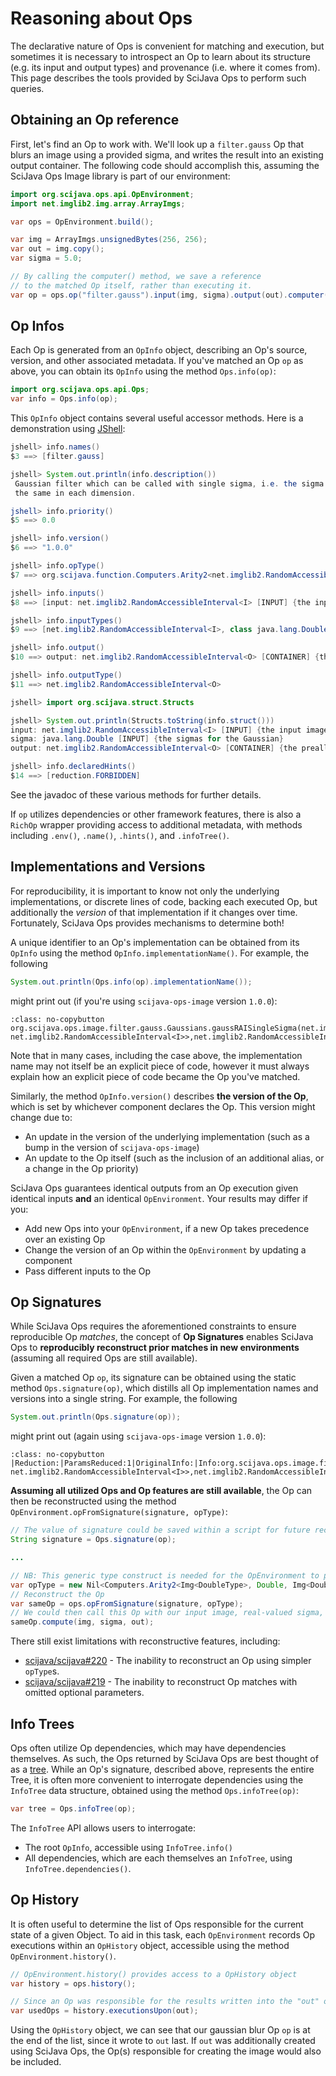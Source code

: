 # Reasoning about Ops

The declarative nature of Ops is convenient for matching and execution, but sometimes it is necessary to introspect an Op to learn about its structure (e.g. its input and output types) and provenance (i.e. where it comes from). This page describes the tools provided by SciJava Ops to perform such queries.

## Obtaining an Op reference

First, let's find an Op to work with. We'll look up a `filter.gauss` Op that blurs an image using a provided sigma, and writes the result into an existing output container. The following code should accomplish this, assuming the SciJava Ops Image library is part of our environment:

```java
import org.scijava.ops.api.OpEnvironment;
import net.imglib2.img.array.ArrayImgs;

var ops = OpEnvironment.build();

var img = ArrayImgs.unsignedBytes(256, 256);
var out = img.copy();
var sigma = 5.0;

// By calling the computer() method, we save a reference
// to the matched Op itself, rather than executing it.
var op = ops.op("filter.gauss").input(img, sigma).output(out).computer();
```

## Op Infos

Each Op is generated from an `OpInfo` object, describing an Op's source, version, and other associated metadata. If you've matched an Op `op` as above, you can obtain its `OpInfo` using the method `Ops.info(op)`:

```java
import org.scijava.ops.api.Ops;
var info = Ops.info(op);
```

This `OpInfo` object contains several useful accessor methods. Here is a demonstration using [JShell](https://docs.oracle.com/en/java/javase/21/jshell/):

```java
jshell> info.names()
$3 ==> [filter.gauss]

jshell> System.out.println(info.description())
 Gaussian filter which can be called with single sigma, i.e. the sigma is
 the same in each dimension.

jshell> info.priority()
$5 ==> 0.0

jshell> info.version()
$6 ==> "1.0.0"

jshell> info.opType()
$7 ==> org.scijava.function.Computers.Arity2<net.imglib2.RandomAccessibleInterval<I extends net.imglib2.type.numeric.NumericType<I>>, java.lang.Double, net.imglib2.RandomAccessibleInterval<O extends net.imglib2.type.numeric.NumericType<O>>>

jshell> info.inputs()
$8 ==> [input: net.imglib2.RandomAccessibleInterval<I> [INPUT] {the input image}, sigma: java.lang.Double [INPUT] {the sigmas for the Gaussian}, output: net.imglib2.RandomAccessibleInterval<O> [CONTAINER] {the preallocated output image}]

jshell> info.inputTypes()
$9 ==> [net.imglib2.RandomAccessibleInterval<I>, class java.lang.Double, net.imglib2.RandomAccessibleInterval<O>]

jshell> info.output()
$10 ==> output: net.imglib2.RandomAccessibleInterval<O> [CONTAINER] {the preallocated output image}

jshell> info.outputType()
$11 ==> net.imglib2.RandomAccessibleInterval<O>

jshell> import org.scijava.struct.Structs

jshell> System.out.println(Structs.toString(info.struct()))
input: net.imglib2.RandomAccessibleInterval<I> [INPUT] {the input image}
sigma: java.lang.Double [INPUT] {the sigmas for the Gaussian}
output: net.imglib2.RandomAccessibleInterval<O> [CONTAINER] {the preallocated output image}

jshell> info.declaredHints()
$14 ==> [reduction.FORBIDDEN]
```

See the javadoc of these various methods for further details.

If `op` utilizes dependencies or other framework features, there is also a `RichOp` wrapper providing access to additional metadata, with methods including `.env()`, `.name()`, `.hints()`, and `.infoTree()`.

## Implementations and Versions

For reproducibility, it is important to know not only the underlying implementations, or discrete lines of code, backing each executed Op, but additionally the *version* of that implementation if it changes over time. Fortunately, SciJava Ops provides mechanisms to determine both!

A unique identifier to an Op's implementation can be obtained from its `OpInfo` using the method `OpInfo.implementationName()`. For example, the following

```java
System.out.println(Ops.info(op).implementationName());
```

might print out (if you're using `scijava-ops-image` version `1.0.0`):

```{code-block}
:class: no-copybutton
org.scijava.ops.image.filter.gauss.Gaussians.gaussRAISingleSigma(net.imglib2.RandomAccessibleInterval<I>,double,net.imglib2.outofbounds.OutOfBoundsFactory<I, net.imglib2.RandomAccessibleInterval<I>>,net.imglib2.RandomAccessibleInterval<O>)Reduction1
```

Note that in many cases, including the case above, the implementation name may not itself be an explicit piece of code, however it must always explain how an explicit piece of code became the Op you've matched.

Similarly, the method `OpInfo.version()` describes **the version of the Op**, which is set by whichever component declares the Op. This version might change due to:
* An update in the version of the underlying implementation (such as a bump in the version of `scijava-ops-image`)
* An update to the Op itself (such as the inclusion of an additional alias, or a change in the Op priority)

SciJava Ops guarantees identical outputs from an Op execution given identical inputs **and** an identical `OpEnvironment`. Your results may differ if you:
* Add new Ops into your `OpEnvironment`, if a new Op takes precedence over an existing Op
* Change the version of an Op within the `OpEnvironment` by updating a component
* Pass different inputs to the Op

## Op Signatures

While SciJava Ops requires the aforementioned constraints to ensure reproducible Op *matches*, the concept of **Op Signatures** enables SciJava Ops to **reproducibly reconstruct prior matches in new environments** (assuming all required Ops are still available).

Given a matched Op `op`, its signature can be obtained using the static method `Ops.signature(op)`, which distills all Op implementation names and versions into a single string. For example, the following

```java
System.out.println(Ops.signature(op));
```

might print out (again using `scijava-ops-image` version `1.0.0`):

```{code-block}
:class: no-copybutton
|Reduction:|ParamsReduced:1|OriginalInfo:|Info:org.scijava.ops.image.filter.gauss.Gaussians.gaussRAISingleSigma(net.imglib2.RandomAccessibleInterval<I>,double,net.imglib2.outofbounds.OutOfBoundsFactory<I, net.imglib2.RandomAccessibleInterval<I>>,net.imglib2.RandomAccessibleInterval<O>)@1.0.0{}
```

**Assuming all utilized Ops and Op features are still available**, the Op can then be reconstructed using the method `OpEnvironment.opFromSignature(signature, opType)`:

```java
// The value of signature could be saved within a script for future reconstruction
String signature = Ops.signature(op);

...

// NB: This generic type construct is needed for the OpEnvironment to provide a Computer Op.
var opType = new Nil<Computers.Arity2<Img<DoubleType>, Double, Img<DoubleType>>>() {};
// Reconstruct the Op
var sameOp = ops.opFromSignature(signature, opType);
// We could then call this Op with our input image, real-valued sigma, and output image container
sameOp.compute(img, sigma, out);
```

There still exist limitations with reconstructive features, including:
* [scijava/scijava#220](https://github.com/scijava/scijava/issues/220) - The inability to reconstruct an Op using simpler `opType`s.
* [scijava/scijava#219](https://github.com/scijava/scijava/issues/219) - The inability to reconstruct Op matches with omitted optional parameters.

## Info Trees

Ops often utilize Op dependencies, which may have dependencies themselves. As such, the Ops returned by SciJava Ops are best thought of as a [tree](https://en.wikipedia.org/wiki/Tree_(data_structure)). While an Op's signature, described above, represents the entire Tree, it is often more convenient to interrogate dependencies using the `InfoTree` data structure, obtained using the method `Ops.infoTree(op)`:

```java
var tree = Ops.infoTree(op);
```

The `InfoTree` API allows users to interrogate:
* The root `OpInfo`, accessible using `InfoTree.info()`
* All dependencies, which are each themselves an `InfoTree`, using `InfoTree.dependencies()`.

## Op History

It is often useful to determine the list of Ops responsible for the current state of a given Object. To aid in this task, each `OpEnvironment` records Op executions within an `OpHistory` object, accessible using the method `OpEnvironment.history()`.

```java
// OpEnvironment.history() provides access to a OpHistory object
var history = ops.history();

// Since an Op was responsible for the results written into the "out" object, it is listed in OpHistory.executionsUpon()
var usedOps = history.executionsUpon(out);
```

Using the `OpHistory` object, we can see that our gaussian blur Op `op` is at the end of the list, since it wrote to `out` last. If `out` was additionally created using SciJava Ops, the Op(s) responsible for creating the image would also be included.
